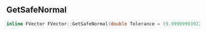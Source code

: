 
## GetSafeNormal
```cpp
inline FVector FVector::GetSafeNormal(double Tolerance = (9.999999939225290291e-09), const FVector &ResultIfZero = ZeroVector) const
```